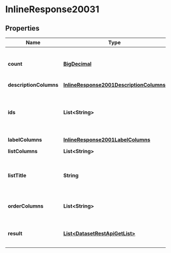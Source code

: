 # InlineResponse20031

## Properties
Name | Type | Description | Notes
------------ | ------------- | ------------- | -------------
**count** | [**BigDecimal**](BigDecimal.md) | The total record count on the backend |  [optional]
**descriptionColumns** | [**InlineResponse2001DescriptionColumns**](InlineResponse2001DescriptionColumns.md) |  |  [optional]
**ids** | **List&lt;String&gt;** | A list of item ids, useful when you don&#x27;t know the column id |  [optional]
**labelColumns** | [**InlineResponse2001LabelColumns**](InlineResponse2001LabelColumns.md) |  |  [optional]
**listColumns** | **List&lt;String&gt;** | A list of columns |  [optional]
**listTitle** | **String** | A title to render. Will be translated by babel |  [optional]
**orderColumns** | **List&lt;String&gt;** | A list of allowed columns to sort |  [optional]
**result** | [**List&lt;DatasetRestApiGetList&gt;**](DatasetRestApiGetList.md) | The result from the get list query |  [optional]
